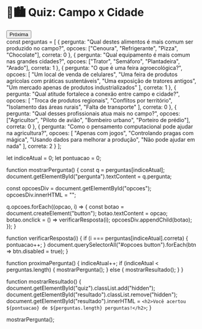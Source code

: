<!DOCTYPE html>
<html lang="pt-BR">
<head>
  <meta charset="UTF-8">
  <title>Quiz Interativo - Campo x Cidade</title>
  <link rel="stylesheet" href="style.css">
</head>
<body>
  <div class="container">
    <h1>🌾🏙️ Quiz: Campo x Cidade</h1>
    <div id="quiz">
      <p id="pergunta"></p>
      <div id="opcoes"></div>
      <button onclick="proximaPergunta()">Próxima</button>
    </div>
    <div id="resultado" class="hidden"></div>
  </div>
  <script src="script.js"></script>
</body>
</html>
const perguntas = [
  {
    pergunta: "Qual destes alimentos é mais comum ser produzido no campo?",
    opcoes: ["Cenoura", "Refrigerante", "Pizza", "Chocolate"],
    correta: 0
  },
  {
    pergunta: "Qual equipamento é mais comum nas grandes cidades?",
    opcoes: ["Trator", "Semáforo", "Plantadeira", "Arado"],
    correta: 1
  },
  {
    pergunta: "O que é uma feira agroecológica?",
    opcoes: [
      "Um local de venda de celulares",
      "Uma feira de produtos agrícolas com práticas sustentáveis",
      "Uma exposição de tratores antigos",
      "Um mercado apenas de produtos industrializados"
    ],
    correta: 1
  },
  {
    pergunta: "Qual atitude fortalece a conexão entre campo e cidade?",
    opcoes: [
      "Troca de produtos regionais",
      "Conflitos por território",
      "Isolamento das áreas rurais",
      "Falta de transporte"
    ],
    correta: 0
  },
  {
    pergunta: "Qual desses profissionais atua mais no campo?",
    opcoes: ["Agricultor", "Piloto de avião", "Bombeiro urbano", "Porteiro de prédio"],
    correta: 0
  },
  {
    pergunta: "Como o pensamento computacional pode ajudar na agricultura?",
    opcoes: [
      "Apenas com jogos",
      "Controlando pragas com mágica",
      "Usando dados para melhorar a produção",
      "Não pode ajudar em nada"
    ],
    correta: 2
  }
];

let indiceAtual = 0;
let pontuacao = 0;

function mostrarPergunta() {
  const q = perguntas[indiceAtual];
  document.getElementById("pergunta").textContent = q.pergunta;

  const opcoesDiv = document.getElementById("opcoes");
  opcoesDiv.innerHTML = "";

  q.opcoes.forEach((opcao, i) => {
    const botao = document.createElement("button");
    botao.textContent = opcao;
    botao.onclick = () => verificarResposta(i);
    opcoesDiv.appendChild(botao);
  });
}

function verificarResposta(i) {
  if (i === perguntas[indiceAtual].correta) {
    pontuacao++;
  }
  document.querySelectorAll("#opcoes button").forEach(btn => btn.disabled = true);
}

function proximaPergunta() {
  indiceAtual++;
  if (indiceAtual < perguntas.length) {
    mostrarPergunta();
  } else {
    mostrarResultado();
  }
}

function mostrarResultado() {
  document.getElementById("quiz").classList.add("hidden");
  document.getElementById("resultado").classList.remove("hidden");
  document.getElementById("resultado").innerHTML = `<h2>Você acertou ${pontuacao} de ${perguntas.length} perguntas!</h2>`;
}

mostrarPergunta();
